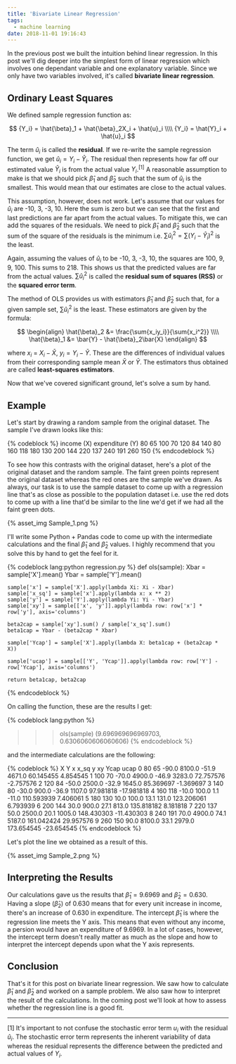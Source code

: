 ```yaml
---
title: 'Bivariate Linear Regression'
tags:
  - machine learning
date: 2018-11-01 19:16:43
---
```



In the previous post we built the intuition behind linear regression. In this post we'll dig deeper into the simplest form of linear regression which involves one dependant variable and one explanatory variable. Since we only have two variables involved, it's called **bivariate linear regression**.  

## Ordinary Least Squares  

We defined sample regression function as:

$$
{Y_i} = \hat{\beta}_1 + \hat{\beta}_2X_i + \hat{u}_i \\\\
{Y_i} = \hat{Y}_i + \hat{u}_i
$$  

The term $\hat{u}_i$ is called the **residual**. If we re-write the sample regression function, we get $\hat{u}_i = Y_i - \hat{Y}_i$. The residual then represents how far off our estimated value $\hat{Y}_i$ is from the actual value $Y_i$.<sup>[1]</sup> A reasonable assumption to make is that we should pick $\hat{\beta}_1$ and $\hat{\beta}_2$ such that the sum of $\hat{u}_i$ is the smallest. This would mean that our estimates are close to the actual values.  

This assumption, however, does not work. Let's assume that our values for $\hat{u}_i$ are -10, 3, -3, 10. Here the sum is zero but we can see that the first and last predictions are far apart from the actual values. To mitigate this, we can add the squares of the residuals. We need to pick $\hat{\beta}_1$ and $\hat{\beta}_2$ such that the sum of the square of the residuals is the minimum i.e. $\sum{\hat{u}_i^2} = \sum{(Y_i - \hat{Y}_i)^2}$ is the least.   

Again, assuming the values of $\hat{u}_i$ to be -10, 3, -3, 10, the squares are 100, 9, 9, 100. This sums to 218. This shows us that the predicted values are far from the actual values. $\sum{\hat{u}_i^2}$ is called the **residual sum of squares (RSS)** or the **squared error term**.  

The method of OLS provides us with estimators $\hat{\beta}_1$ and $\hat{\beta}_2$ such that, for a given sample set, $\sum{\hat{u}_i^2}$ is the least. These estimators are given by the formula:  

$$
\begin{align}
\hat{\beta}_2 &= \frac{\sum{x_iy_i}}{\sum{x_i^2}} \\\\ 
\hat{\beta}_1 &= \bar{Y} - \hat{\beta}_2\bar{X}
\end{align}
$$

where $x_i$ = $X_i - \bar{X}$, $y_i = Y_i - \bar{Y}$. These are the differences of individual values from their corresponding sample mean $\bar{X}$ or $\bar{Y}$. The estimators thus obtained are called **least-squares estimators**.  

Now that we've covered significant ground, let's solve a sum by hand.  

## Example

Let's start by drawing a random sample from the original dataset. The sample I've drawn looks like this:  

{% codeblock %}
   income (X)  expenditure (Y)
           80               65
          100               70
          120               84
          140               80
          160              118
          180              130
          200              144
          220              137
          240              191
          260              150
{% endcodeblock %}

To see how this contrasts with the original dataset, here's a plot of the original dataset and the random sample. The faint green points represent the original dataset whereas the red ones are the sample we've drawn. As always, our task is to use the sample dataset to come up with a regression line that's as close as possible to the population dataset i.e. use the red dots to come up with a line that'd be similar to the line we'd get if we had all the faint green dots.

{% asset_img Sample_1.png %} 

I'll write some Python + Pandas code to come up with the intermediate calculations and the final $\hat{\beta}_1$ and $\hat{\beta}_2$ values. I highly recommend that you solve this by hand to get the feel for it.  

{% codeblock lang:python regression.py %}
def ols(sample):
    Xbar = sample['X'].mean()
    Ybar = sample['Y'].mean()

    sample['x'] = sample['X'].apply(lambda Xi: Xi - Xbar)
    sample['x_sq'] = sample['x'].apply(lambda x: x ** 2)
    sample['y'] = sample['Y'].apply(lambda Yi: Yi - Ybar)
    sample['xy'] = sample[['x', 'y']].apply(lambda row: row['x'] * row['y'], axis='columns')

    beta2cap = sample['xy'].sum() / sample['x_sq'].sum()
    beta1cap = Ybar - (beta2cap * Xbar)

    sample['Ycap'] = sample['X'].apply(lambda X: beta1cap + (beta2cap * X))

    sample['ucap'] = sample[['Y', 'Ycap']].apply(lambda row: row['Y'] - row['Ycap'], axis='columns')

    return beta1cap, beta2cap
{% endcodeblock %}

On calling the function, these are the results I get:  

{% codeblock lang:python %}
>>> ols(sample)
(9.696969696969703, 0.6306060606060606)
{% endcodeblock %}

and the intermediate calculations are the following:

{% codeblock %}
     X    Y     x    x_sq     y      xy        Ycap       ucap
0   80   65 -90.0  8100.0 -51.9  4671.0   60.145455   4.854545
1  100   70 -70.0  4900.0 -46.9  3283.0   72.757576  -2.757576
2  120   84 -50.0  2500.0 -32.9  1645.0   85.369697  -1.369697
3  140   80 -30.0   900.0 -36.9  1107.0   97.981818 -17.981818
4  160  118 -10.0   100.0   1.1   -11.0  110.593939   7.406061
5  180  130  10.0   100.0  13.1   131.0  123.206061   6.793939
6  200  144  30.0   900.0  27.1   813.0  135.818182   8.181818
7  220  137  50.0  2500.0  20.1  1005.0  148.430303 -11.430303
8  240  191  70.0  4900.0  74.1  5187.0  161.042424  29.957576
9  260  150  90.0  8100.0  33.1  2979.0  173.654545 -23.654545
{% endcodeblock %}

Let's plot the line we obtained as a result of this. 

{% asset_img Sample_2.png %}

## Interpreting the Results  

Our calculations gave us the results that $\hat{\beta}_1 = 9.6969$ and $\hat{\beta}_2 = 0.630$. Having a slope ($\hat{\beta}_2$) of $0.630$ means that for every unit increase in income, there's an increase of $0.630$ in expenditure. The intercept $\hat{\beta}_1$ is where the regression line meets the Y axis. This means that even without any income, a persion would have an expenditure of $9.6969$. In a lot of cases, however, the intercept term doesn't really matter as much as the slope and how to interpret the intercept depends upon what the Y axis represents.  

## Conclusion  

That's it for this post on bivariate linear regression. We saw how to calculate $\hat{\beta}_1$ and $\hat{\beta}_2$ and worked on a sample problem. We also saw how to interpret the result of the calculations. In the coming post we'll look at how to assess whether the regression line is a good fit.


<hr>  

[1] It's important to not confuse the stochastic error term $u_i$ with the residual $\hat{u}_i$. The stochastic error term represents the inherent variability of data whereas the residual represents the difference between the predicted and actual values of $Y_i$. 
